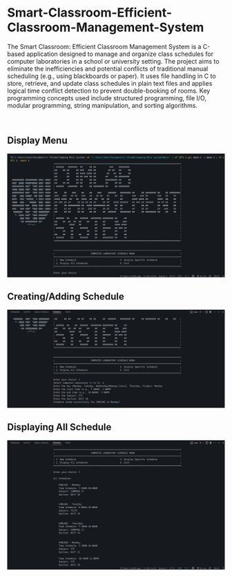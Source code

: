 <h1>Smart-Classroom-Efficient-Classroom-Management-System</h1>

<p> The Smart Classroom: Efficient Classroom Management System is a C-based application designed to manage and organize class schedules for computer laboratories in a school or university setting. The project aims to eliminate the inefficiencies and potential conflicts of traditional manual scheduling (e.g., using blackboards or paper). It uses file handling in C to store, retrieve, and update class schedules in plain text files and applies logical time conflict detection to prevent double-booking of rooms. Key programming concepts used include structured programming, file I/O, modular programming, string manipulation, and sorting algorithms. </p>
<br>

<h2>Display Menu</h2>
<img src="/Assets/Output/1.png">

<h2>Creating/Adding Schedule</h2>
<img src="/Assets/Output/2.png">

<h2>Displaying All Schedule</h2>
<img src="/Assets/Output/3.png">
